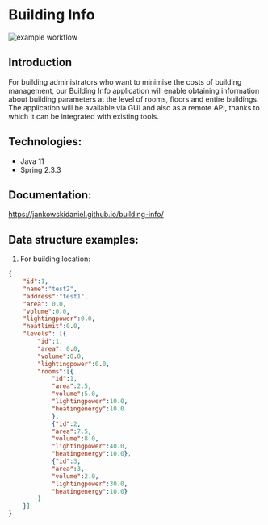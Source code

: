 # Building Info #
![example workflow](https://github.com/JankowskiDaniel/building-info/actions/workflows/ci.yml/badge.svg)

## Introduction ##

For building administrators who want to minimise the costs of building management, our Building Info application will enable obtaining information about building parameters at the level of rooms, floors and entire buildings. The application will be available via GUI and also as a remote API, thanks to which it can be integrated with existing tools.

## Technologies: ##
<ul>
    <li>Java 11</li>
    <li>Spring 2.3.3</li>
</ul>

## Documentation: ##
https://jankowskidaniel.github.io/building-info/

## Data structure examples: ##
<ol>
    <li>For building location:</li>
    
</ol>

```json
{
    "id":1,
    "name":"test2",
    "address":"test1",
    "area": 0.0,
    "volume":0.0,
    "lightingpower":0.0,
    "heatlimit":0.0,
    "levels": [{
        "id":1,
        "area": 0.0,
        "volume":0.0,
        "lightingpower":0.0,
        "rooms":[{
            "id":1,
            "area":2.5,
            "volume":5.0,
            "lightingpower":10.0,
            "heatingenergy":10.0
            },
            {"id":2,
            "area":7.5,
            "volume":8.0,
            "lightingpower":40.0,
            "heatingenergy":10.0},
            {"id":3,
            "area":3,
            "volume":2.0,
            "lightingpower":30.0,
            "heatingenergy":10.0}
        ]
    }]
}
```

    

